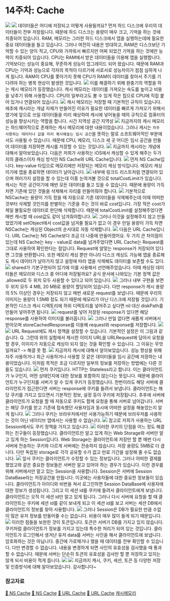 # 14주차: Cache

![](https://hackmd.io/_uploads/H1whE-Whn.png)
![](https://hackmd.io/_uploads/BJahVW-2h.png)
데이터들은 어디에 저장되고 어떻게 사용될까요? 먼저 하드 디스크에 우리의 데이터들이 전부 저장됩니다. 때문에 하드 디스크는 용량이 매우 크고, 기억을 하는 것에 치중되어 있습니다. 
RAM, 메모리는 그러한 하드 디스크에서 앱을 실행하는데에 필요한 중요 데이터들을 들고 있습니다. 그러나 여전히 내용은 방대하고, RAM은 디스크보단 기억할 수 있는 양이 적고, CPU와 가까워서 빠르지만 어찌 되었건 기억을 하는 것에만 능력이 치중되어 있습니다.
CPU는 RAM에서 받은 데이터들을 이용해 앱을 실행합니다. 기억보다는 성능이 중요해, 꾸준하게 성능이 업그레이드 되어 왔습니다. 때문에 RAM과 CPU는 기억과 성능으로 각자의 목적이 다르기에 서로서로 성능차이가 점점 심하게 나게 됩니다. RAM이 CPU를 쫓아가지 못해 CPU가 RAM이 데이터를 찾아서 주기를 기다려야 하는 병목 현상이 발생한 것입니다. 
![](https://hackmd.io/_uploads/H1DyBWZ22.png)
이를 해결하기 위해 완충기의 역할을 하는 캐시 메모리가 등장했습니다. 캐시 메모리는 데이터를 가져오는 속도를 높이고 비용을 낮추기 위해 사용합니다. CPU의 일부라고도 볼 수 있게 작은 칩으로 CPU에 직접 붙어 있거나 연결되어 있습니다.
![](https://hackmd.io/_uploads/S1rZyGZh2.png)
캐시 메모리는 저장할 때 기본적인 규칙이 있습니다. 애초에 캐시라는 개념 자체가 만들어진 이유가 필요한 데이터를 빠르게 가져오기 위해서였기에 앞으로 쓰일 데이터들을 미리 예상하여 캐시에 넣어놓을 때의 규칙으로 컴퓨터의 성능을 향상시키는 역할을 합니다.
시간 지역성
공간 지역성
![](https://hackmd.io/_uploads/H1obsb-3n.png)
지금까지의 캐시 메모리는 하드웨어적으로 존재하는 캐시 메모리에 대한 내용이었습니다. 그러나 캐시는 `자주 사용하는 데이터나 값을 미리 복사해놓는 임시 공간`을 뜻하는 말로 소프트웨어적인 부분에서도 사용될 수 있습니다. 때문에 CPU, 메모리, 디스크 세 곳 어디든 임시 공간을 만들어 데이터를 저장하면 캐시를 저장할 수 있는 것입니다.
![](https://hackmd.io/_uploads/Sk9YnWW33.png)
지금까지 캐시라는 개념에 대해서 알아보았습니다. 다음은 저희가 사용하는 iOS에서 캐싱할 수 있게 해주는 두가지의 클래스이자 캐싱 방식인 NS Cache와 URL Cache입니다.
![](https://hackmd.io/_uploads/SybFKQbn2.png)
먼저 NS Cache입니다. key-value 타입으로 메모리에만 저장되는 메모리 캐싱 방식입니다. 메모리 캐싱이기에 앱을 종료하면 데이터가 날아갑니다. 
![](https://hackmd.io/_uploads/r1DaItMhn.png)
내부에 링크드 리스트처럼 연결되어 있으며 여러가지 설정을 할 수 있는데 이중 눈여겨볼 것으로 totalCostLimit가 있습니다. 캐시는 작은 공간이기에 매번 모든 데이터를 들고 있을 수 없습니다. 때문에 용량이 가득 차면 기존에 있던 것들을 삭제해서 자리를 만들어줘야 합니다. 
![](https://hackmd.io/_uploads/By5C8tz2n.png)
기본적으로 NSCache는 용량이 가득 찼을 때 자동으로 기존 데이터들을 삭제해주는데 이때 어떠한 것부터 삭제할 것인지를 판별하는 기준을 주는 것이 바로 cost입니다. 가장 작은 cost가 제일 불필요한 데이터로 판단해 삭제합니다. 때문에 totalCostLimit를 설정해주었다면 매번 캐시할 때 cost값도 같이 넘겨줘야합니다. 
![](https://hackmd.io/_uploads/BkroPYM33.png)
그러나 이것을 설정해주지 않고 만들었었기에 setObject에서 cost값을 넘겨줄 필요가 없고 이 경우 만일 용량이 가득 차면 NSCache는 캐싱된 Object의 순서대로 자동 삭제합니다.
![](https://hackmd.io/_uploads/Sy1ZuYG3h.png)
다음은 URL Cache입니다. URL Cache는 NS Cache보다 조금 더 나중에 만들어졌어요. 두 가지 큰 차이점이 있는데 NS Cache는 key - value로 data를 넘겨주었다면 URL Cache는 Request를 그대로 사용하여 확인한다는 점입니다. Request에 알맞는 response가 저장되어 있다면 그것을 반환합니다. 또한 메모리 캐싱 뿐만 아니라 디스크 캐싱도 가능해 앱을 종료해도 캐시 데이터가 날아가지 않고 설정에 따라 앱을 삭제해도 데이터를 보존할 수도 있다.
![](https://hackmd.io/_uploads/rkFdFFGh2.png)
shared가 기본구현되어 있기에 이를 사용해서 선언해주었습니다. 이때 캐싱된 데이터들은 메모리와 디스크 중 어디에 저장될까요? 공식 문서에 나와있는 기본 정책 값은 .allowed로 두 위치 모두 사용할 수 있다고 되어 있습니다. 
![](https://hackmd.io/_uploads/H1uTKtfnh.png)
그러나 내부 구현을 보면 두 위치 모두 4 MB, 20 MB로 용량이 할당되어 있습니다. 다만 response가 캐시 용량의 5% 이상인 경우는 저장되지 않고 매번 새로운 request를 보냅니다. 때문에 우리의 이미지는 용량이 1.5MB 정도 되기 때문에 메모리가 아닌 디스크에 저장될 것입니다. 기본적인 디스크 캐시 디렉토리에 하위 디렉토리를 넣어주고 싶다면 nil 대신 diskPath를 만들어 넣어주면 됩니다.
![](https://hackmd.io/_uploads/B1p-qtM3h.png)
request를 넣어 저장된 response가 있다면 해당 response를 사용하여 이미지를 불러옵니다.
![](https://hackmd.io/_uploads/B1145YG3n.png)
그러나 만일 없다면 새롭게 서버에서 받아오며 storeCachedResponse를 이용해 request와 response를 저장합니다.
![](https://hackmd.io/_uploads/HJwd9Yf23.png)
![](https://hackmd.io/_uploads/ryptcYzh2.png)
URL Request에도 캐시 정책을 설정할 수 있습니다. 기본적인 설정은 이 그림과 같습니다.
Q. 그런데 위의 실험에서 제시한 이미지 URL을 URLRequest에 담아서 요청을 할 경우, 이미지가 자동으로 캐싱이 되지 않는 것을 확인할 수 있습니다. 그 이유는 무엇일까요? -> 해결 못 함.
![](https://hackmd.io/_uploads/SJ_EsFz23.png)
지금까지 캐시에 대해서 알아보았습니다. 성능 향상을 위해 자주 사용하거나 최근 사용하거나 사용할 것 같은 데이터들을 임시 공간에 저장하는 내용이었습니다. 이처럼 목적은 조금 다르지만 일부의 정보를 저장하는 방법에는 다른 것들도 있습니다. 
![](https://hackmd.io/_uploads/H1cFjFGh2.png)
먼저 쿠키입니다. HTTP는 Stateless라고 합니다. 이는 클라이언트가 누구인지, 어떤 상태인지에 대한 정보를 포함하지 않는다는 뜻입니다. 때문에 클라이언트가 누구인지를 서버가 알 수 있게 쿠키가 등장했습니다. 한번이라도 해당 서버에 클라이언트가 접근한다면 서버는 response에 쿠키를 들려서 보냅니다. 클라이언트는 해당 쿠키를 가지고 있으면서 기본적인 정보, 설정 등이 쿠키에 저장됩니다. 추후에 서버에 클라이언트가 요청을 할 때 자동으로 쿠키도 함께 요청을 통해 서버로 넘어갑니다. 서버는 해당 쿠키를 받고 기존에 접속했던 사용자임과 동시에 어떠한 설정을 해놓았는지 알게 됩니다.
![](https://hackmd.io/_uploads/Sky2pFz22.png)
그러나 쿠키는 브라우저에서만 사용가능하기 때문에 브라우저를 사용하는 것이 아닌 네이티브 앱에서는 사용할 수 없습니다.
![](https://hackmd.io/_uploads/Hkt_g5znh.png)
참고로 저희가 사용하는 URL Session에서도 쿠키 정책을 가지고 있습니다.
![](https://hackmd.io/_uploads/SJe6atMnh.png)
이러한 쿠키의 단점을 어느 정도 해결하는 친구들이 등장했습니다. 클라이언트만 알고 있게 하는 Web Storage와 서버만 알고 있게 하는 Session입니다. Web Storage는 클라이언트에 저장만 할 뿐 매번 다시 서버에 전송하는 쿠키와 다르게 서버에는 전송하지 않습니다. 저장 용량도 5MB로 더 큽니다. 다만 독립된 storage로 각각 공유할 수가 없고 만료 기간을 설정해 줄 수도 없습니다. 
![](https://hackmd.io/_uploads/SJELAYf32.png)
앞서 쿠키는 클라이언트가 수정할 수 있는 정보입니다. 그러나 어떠한 결제를 했었고와 같은 중요한 정보들은 서버만 알고 있어야 하는 경우가 있습니다. 이런 경우를 위해 서버에서만 알고 있는 Session을 사용합니다. Session은 서버에 Session DataBase라는 저장공간을 만듭니다. 이곳에는 사용자들에 대한 중요한 정보들이 있습니다. 클라이언트가 아이디와 비번을 쳐서 로그인하면 Session DataBase에 사용자에 대한 정보가 생성됩니다. 그리고 이 세션 id를 쿠키에 들려서 클라이언트에게 보냅니다. 클라이언트는 오직 이 세션 id만 알고 있게 됩니다. 그러나 다시 서버에 요청을 할 때 클라이언트는 쿠키에 세션 id를 같이 보내게 되고 이 세션 id를 보고 서버는 세션 DB에서 클라이언트의 정보를 찾아 사용합니다.
![](https://hackmd.io/_uploads/rytSg9M2n.png)
그러나 Session은 DB가 필요한 만큼 수없이 많은 유저 정보를 만들어줄 수는 없습니다. 비용이 매우 많이 들게 되기 때문입니다. 
![](https://hackmd.io/_uploads/HyElmczh3.png)
이러한 점들을 보완한 것이 토큰입니다. 토큰은 서버가 DB를 가지고 있지 않습니다. 쿠키처럼 클라이언트가 정보를 가지고 있는데 특수한 처리가 되어 있는 것입니다. 클라이언트가 로그인해서 생겨난 유저 data를 서버는 사인을 해서 클라이언트에 보냅니다. 암호화하는 것은 아닙니다. 중간에 가로채거나 했을 때 데이터를 전부 확인할 수 있습니다. 다만 변경할 수 없습니다. 내용을 변경하게 되면 사인의 유효성을 검사했을 때 통과할 수 없습니다. 때문에 서버는 단순히 토큰의 유효성을 검사만 할 뿐 저장하고 있지는 않게 되서 비용이 적게 듭니다.
![](https://hackmd.io/_uploads/S1e3X5z33.png)
![](https://hackmd.io/_uploads/S1f3YvNhh.png)
지금까지 캐시, 쿠키, 세션, 토큰 등 다양한 저장 및 인증방식에 대해 알아보았습니다. 감사합니다~


### 참고자료
[🍎 NS Cache](https://developer.apple.com/documentation/foundation/nscache)
[📖 NS Cache](https://github.com/apple/swift-corelibs-foundation/blob/main/Sources/Foundation/NSCache.swift)
[🍎 URL Cache](https://developer.apple.com/documentation/foundation/urlcache)
[📖 URL Cache](https://github.com/apple/swift-corelibs-foundation/blob/main/Sources/FoundationNetworking/URLCache.swift)
[캐시메모리](https://www.techtarget.com/searchstorage/definition/cache-memory)
